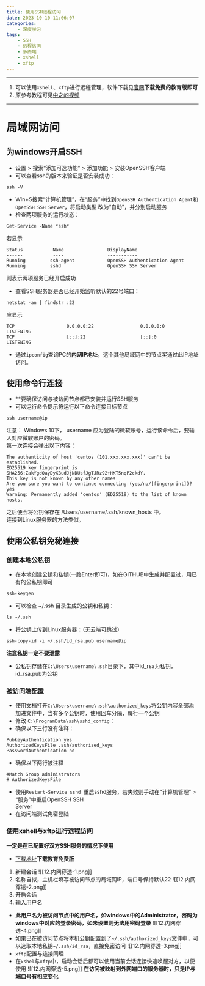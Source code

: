 ```yaml
---
title: 使用SSH远程访问
date: 2023-10-10 11:06:07
categories:
	- 深度学习
tags: 
	- SSH
	- 远程访问
	- 多终端
	- xshell
	- xftp
---
```

*****
1. 可以使用`xshell`、`xftp`进行远程管理，软件下载见[官网](https://www.xshell.com/zh/free-for-home-school/)**下载免费的教育版即可**
2. 原参考教程可见[中之的视频](https://www.bilibili.com/video/BV13L411w7XU/?spm_id_from=333.999.top_right_bar_window_history.content.click&vd_source=73162f668fdc494f53422288195ecea3)
*****
# 局域网访问
## 为windows开启SSH
- 设置 > 搜索“添加可选功能” > 添加功能 > 安装OpenSSH客户端
- 可以查看ssh的版本来验证是否安装成功：
```
ssh -V
```
- Win+S搜索“计算机管理”，在“服务”中找到`OpenSSH Authentication Agent`和`OpenSSH SSH Server`，将启动类型 改为“⾃动”，并分别启动服务
- 检查两项服务的运⾏状态：
```
Get-Service -Name *ssh*
```
若显示
```
Status           Name                DisplayName
------           ----                ----------- 
Running         ssh-agent            OpenSSH Authentication Agent 
Running         sshd                 OpenSSH SSH Server
```
则表示两项服务已经开启成功
- 查看SSH服务器是否已经开始监听默认的22号端⼝：
```
netstat -an | findstr :22
```
应显示
```
TCP                   0.0.0.0:22                 0.0.0.0:0                   LISTENING  
TCP                   [::]:22                    [::]:0                      LISTENING
```
- 通过`ipconfig`查询PC的**内网IP地址**，这个其他局域网中的节点奖通过此IP地址访问。
## 使用命令行连接
- **要确保访问与被访问节点都已安装并运行SSH服务
- 可以运行命令提示符运行以下命令连接目标节点
```
ssh username@ip
```
注意： Windows 10下， username 应为登陆的微软账号，运⾏该命令后，要输⼊对应微软账户的密码。  
第⼀次连接会弹出以下内容：
```
The authenticity of host 'centos (101.xxx.xxx.xxx)' can't be established.  
ED25519 key fingerprint is SHA256:ZakYgdQayDyXBudJjNDUsfJgTJRz92+HKT5nqP2ckdY.  
This key is not known by any other names  
Are you sure you want to continue connecting (yes/no/[fingerprint])? yes  
Warning: Permanently added 'centos' (ED25519) to the list of known hosts.
```
之后便会将公钥保存在 /Users/username/.ssh/known_hosts 中。  
连接到Linux服务器的⽅法类似。
## 使用公私钥免秘连接
### 创建本地公私钥
- 在本地创建公钥和私钥(一路Enter即可)，如在GITHUB中生成并配置过，用已有的公私钥即可
```
ssh-keygen
```
- 可以检查 ~/.ssh ⽬录⽣成的公钥和私钥：
```
ls ~/.ssh
```
- 将公钥上传到Linux服务器：（无云端可跳过）
```
ssh-copy-id -i ~/.ssh/id_rsa.pub username@ip
```
**注意私钥一定不要泄露**
- 公私钥存储在`C:\Users\username\.ssh`目录下，其中id_rsa为私钥，id_rsa.pub为公钥
### 被访问端配置
- 使用文档打开`C:\Users\username\.ssh\authorized_keys`将公钥内容全部添加进文件中，当有多个公钥时，使用回车分隔，每行一个公钥
- 修改 `C:\ProgramData\ssh\sshd_config`：
- 确保以下三行没有注释：	
```
PubkeyAuthentication yes  
AuthorizedKeysFile .ssh/authorized_keys  
PasswordAuthentication no
```
- 确保以下两行被注释 
```
#Match Group administrators  
# AuthorizedKeysFile  
```
- 使用`Restart-Service sshd `重启sshd服务，若失败则⼿动在“计算机管理” > “服务”中重启OpenSSH SSH  
Server
- 在访问端测试免密登陆
### 使用xshell与xftp进行远程访问
**一定是在已配置好双方SSH服务的情况下使用**
- [下载地址]()**下载教育免费版**
1. 新建会话
 ![[12.内网穿透-1.png]]
2. 名称自拟，主机栏填写被访问节点的局域网IP，端口号保持默认22
![[12.内网穿透-2.png]]
3. 开启会话
4. 输入用户名
- **此用户名为被访问节点中的用户名，如windows中的Administrator，密码为windows中对应的登录密码，如未设置则无法用密码登录** ![[12.内网穿透-4.png]]
- 如果已在被访问节点将本机公钥配置到了`~/.ssh/authorized_keys`文件中，可以选取本地私钥`~/.ssh/id_rsa`，直接免密访问
![[12.内网穿透-3.png]]
- `xftp`配置与连接同理
- 在`xshel`与`xftp`中，启动会话后都可以使用当前会话连接快速唤醒对方，以便使用
![[12.内网穿透-5.png]]
**在访问被映射到外网端口的服务器时，只是IP与端口号有相应变化**